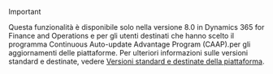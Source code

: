 > [!IMPORTANT]
> Questa funzionalità è disponibile solo nella versione 8.0 in Dynamics 365 for Finance and Operations e per gli utenti destinati che hanno scelto il programma Continuous Auto-update Advantage Program (CAAP).per gli aggiornamenti delle piattaforme. Per ulteriori informazioni sulle versioni standard e destinate, vedere [Versioni standard e destinate della piattaforma](../../fin-and-ops/get-started/public-preview-releases.md).
